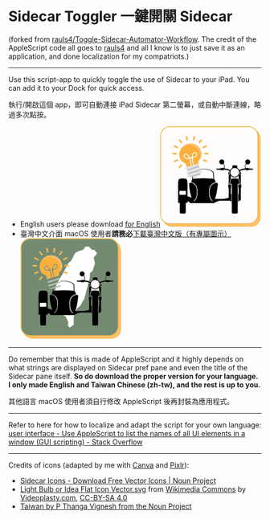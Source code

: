 # Sidecar Toggler 一鍵開關 Sidecar
(forked from [rauls4/Toggle-Sidecar-Automator-Workflow](https://github.com/rauls4/Toggle-Sidecar-Automator-Workflow). The credit of the AppleScript code all goes to [rauls4](https://github.com/rauls4) and all I know is to just save it as an application, and done localization for my compatriots.) 

---

Use this script-app to quickly toggle the use of Sidecar to your iPad. You can add it to your Dock for quick access.

執行/開啟這個 app，即可自動連接 iPad Sidecar 第二螢幕，或自動中斷連線，略過多次點按。

* English users please download [for English](https://github.com/GJRobert/Sidecar-Toggler/releases/download/1.0/Sidecar.Toggler.en.zip)<img src="https://raw.githubusercontent.com/GJRobert/Sidecar-Toggler/master/!resources/icon.png" alt="臺灣中文版 zh-TW version icon" width="200">
* 臺灣中文介面 macOS 使用者**請務必**[下載臺灣中文版（有專屬圖示）](https://github.com/GJRobert/Sidecar-Toggler/releases/download/1.0/Sidecar.Toggler.zh-tw.zip)<img src="https://raw.githubusercontent.com/GJRobert/Sidecar-Toggler/master/!resources/icon%20for%20Taiwan.png" alt="臺灣中文版 zh-TW version icon" width="200">

---

Do remember that this is made of AppleScript and it highly depends on what strings are displayed on Sidecar pref pane and even the title of the Sidecar pane itself. **So do download the proper version for your language. I only made English and Taiwan Chinese (zh-tw), and the rest is up to you.**

其他語言 macOS 使用者須自行修改 AppleScript 後再封裝為應用程式。

---

Refer to here for how to localize and adapt the script for your own language: [user interface - Use AppleScript to list the names of all UI elements in a window (GUI scripting) - Stack Overflow](https://stackoverflow.com/questions/42231133/use-applescript-to-list-the-names-of-all-ui-elements-in-a-window-gui-scripting)

---

Credits of icons (adapted by me with [Canva](https://www.canva.com/) and [Pixlr](https://pixlr.com/tw/editor/)):

* [Sidecar Icons - Download Free Vector Icons | Noun Project](https://thenounproject.com/term/sidecar/319838/)
* [Light Bulb or Idea Flat Icon Vector.svg](https://commons.wikimedia.org/wiki/File:Light_Bulb_or_Idea_Flat_Icon_Vector.svg##) from [Wikimedia Commons](https://commons.wikimedia.org/wiki/Main_Page) by [Videoplasty.com](https://videoplasty.com/), [CC-BY-SA 4.0](https://creativecommons.org/licenses/by-sa/4.0/deed.en)
* [Taiwan by P Thanga Vignesh from the Noun Project](https://thenounproject.com/term/taiwan/662112/)